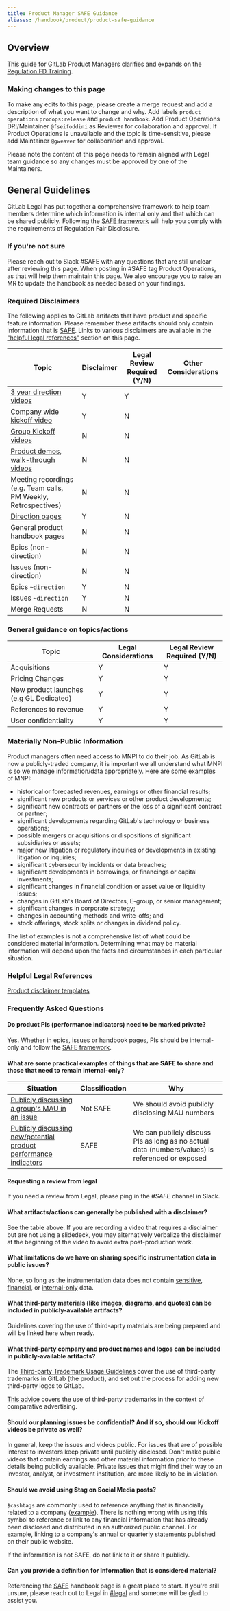 ```yaml
---
title: Product Manager SAFE Guidance
aliases: /handbook/product/product-safe-guidance
---
```


## Overview

This guide for GitLab Product Managers clarifies and expands on the [Regulation FD Training](https://levelup.gitlab.com/access/saml/login/internal-team-members?returnTo=https://levelup.gitlab.com/courses/recertify-gitlab-regulation-fd-training).

### Making changes to this page

To make any edits to this page, please create a merge request and add a  description of what you want to change and why. Add labels `product operations` `prodops:release` and `product handbook`. Add Product Operations DRI/Maintainer `@fseifoddini` as Reviewer for collaboration and approval. If Product Operations is unavailable and the topic is time-sensitive, please add Maintainer `@gweaver` for collaboration and approval.

Please note the content of this page needs to remain aligned with Legal team guidance so any changes must be approved by one of the Maintainers.

## General Guidelines

GitLab Legal has put together a comprehensive framework to help team members determine which information is internal only and that which can be shared publicly. Following the [SAFE framework](/handbook/legal/safe-framework/) will help you comply with the requirements of Regulation Fair Disclosure.

### If you're not sure

Please reach out to Slack #SAFE with any questions that are still unclear after reviewing this page. When posting in #SAFE tag Product Operations, as that will help them maintain this page.  We also encourage you to raise an MR to update the handbook as needed based on your findings.

### Required Disclaimers

The following applies to GitLab artifacts that have product and specific feature information. Please remember these artifacts should only contain information that is [SAFE](/handbook/legal/safe-framework/). Links to various disclaimers are available in the ["helpful legal references"](#helpful-legal-references) section on this page.

| Topic | Disclaimer | Legal Review Required (Y/N) | Other Considerations |
| ----- | ----------- | --- | --- |
| [3 year direction videos](https://www.youtube.com/watch?v=2By7ipuQk1o) | Y | Y |  |
|[Company wide kickoff video](/handbook/product/product-processes/#kickoff-meetings) | Y | N | |
|[Group Kickoff videos](/handbook/product/product-processes/#kickoff-meetings) | N | N | |
| [Product demos, walk-through videos](/handbook/product/product-processes/#recording-videos-to-showcase-features) | N | N | |
|Meeting recordings (e.g. Team calls, PM Weekly, Retrospectives) | N | N | |
|[Direction pages](/handbook/product/product-processes/#managing-your-product-direction) | Y | N | |
|General product handbook pages | N | N | |
|Epics (non-direction) | N | N | |
|Issues (non-direction) | N | N | |
|Epics `~direction` | Y | N | |
|Issues `~direction` | Y | N | |
|Merge Requests | N | N | |

### General guidance on topics/actions

|Topic | Legal Considerations| Legal Review Required (Y/N) |
| ----- | ----------- | --- |
|Acquisitions | Y | Y |
|Pricing Changes | Y | Y |
|New product launches (e.g GL Dedicated)| Y | Y |
|References to revenue| Y | Y |
|User confidentiality | Y | Y |

### Materially Non-Public Information

Product managers often need access to MNPI to do their job. As GitLab is now a publicly-traded company, it is important we all understand what MNPI is so we manage information/data appropriately. Here are some examples of MNPI:

- historical or forecasted revenues, earnings or other financial results;
- significant new products or services or other product developments;
- significant new contracts or partners or the loss of a significant contract or partner;
- significant developments regarding GitLab's technology or business operations;
- possible mergers or acquisitions or dispositions of significant subsidiaries or assets;
- major new litigation or regulatory inquiries or developments in existing litigation or inquiries;
- significant cybersecurity incidents or data breaches;
- significant developments in borrowings, or financings or capital investments;
- significant changes in financial condition or asset value or liquidity issues;
- changes in GitLab's Board of Directors, E-group, or senior management;
- significant changes in corporate strategy;
- changes in accounting methods and write-offs; and
- stock offerings, stock splits or changes in dividend policy.

The list of examples is not a comprehensive list of what could be considered material information. Determining what may be material information will depend upon the facts and circumstances in each particular situation.

### Helpful Legal References

[Product disclaimer templates](https://docs.google.com/presentation/d/1hbf9AnFj_E5Y_Yg_WWoy_R0WJXZZLV0zWpMUHqnIs3c/edit#slide=id.ge2b39964d2_0_144)

### Frequently Asked Questions

#### Do product PIs (performance indicators) need to be marked private?

Yes. Whether in epics, issues or handbook pages, PIs should be internal-only and follow the [SAFE framework](/handbook/legal/safe-framework/).

#### What are some practical examples of things that are SAFE to share and those that need to remain internal-only?

| Situation | Classification | Why |
| --- | --- | --- |
| [Publicly discussing a group's MAU in an issue](https://gitlab.com/gitlab-org/gitlab-vscode-extension/-/issues/386)| Not SAFE | We should avoid publicly disclosing MAU numbers |
| [Publicly discussing new/potential product performance indicators](https://gitlab.com/gitlab-org/gitlab/-/issues/238056)| SAFE | We can publicly discuss PIs as long as no actual data (numbers/values) is referenced or exposed |

#### Requesting a review from legal

If you need a review from Legal, please ping in the _#SAFE_ channel in Slack.

#### What artifacts/actions can generally be published with a disclaimer?

See the table above. If you are recording a video that requires a disclaimer but are not using a slidedeck, you may alternatively verbalize the disclaimer at the beginning of the video to avoid extra post-production work.

#### What limitations do we have on sharing specific instrumentation data in public issues?

None, so long as the instrumentation data does not contain [sensitive](/handbook/legal/safe-framework/#sensitive), [financial](/handbook/legal/safe-framework/#financial), or [internal-only](/handbook/communication/confidentiality-levels/#internal) data.

#### What third-party materials (like images, diagrams, and quotes) can be included in publicly-available artifacts?

Guidelines covering the use of third-aprty materials are being prepared and will be linked here when ready.

#### What third-party company and product names and logos can be included in publicly-available artifacts?

The [Third-party Trademark Usage Guidelines](/handbook/legal/policies/product-third-party-trademarks-guidelines/) cover the use of third-party trademarks in GitLab (the product), and set out the process for adding new third-party logos to GitLab.

[This advice](https://gitlab.com/groups/gitlab-com/marketing/strategic-marketing/-/epics/321#note_558193816) covers the use of third-party trademarks in the context of comparative advertising.

#### Should our planning issues be confidential? And if so, should our Kickoff videos be private as well?

In general, keep the issues and videos public. For issues that are of possible interest to investors keep private until publicly disclosed. Don't make public videos that contain earnings and other material information prior to these details being publicly available.
Private issues that might find their way to an investor, analyst, or investment institution, are more likely to be in violation.

#### Should we avoid using $tag on Social Media posts?

`$cashtags` are commonly used to reference anything that is financially related to a company ([example](https://twitter.com/SoFi/status/1425911366313906177)). There is nothing wrong with using this symbol to reference or link to any financial information that has already been disclosed and distributed in an authorized public channel. For example, linking to a company's annual or quarterly statements published on their public website.

If the information is not SAFE, do not link to it or share it publicly.

#### Can you provide a definition for Information that is considered material?

Referencing the [SAFE](/handbook/legal/safe-framework/) handbook page is a great place to start. If you're still unsure, please reach out to Legal in [#legal](https://slack.com/app_redirect?channel=C78E74A6L) and someone will be glad to assist you.
